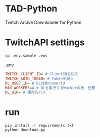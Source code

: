 # TAD-Python
Twitch Arcive Downloader for Python

# TwitchAPI settings
```
cp .env.sample .env
```

.env
```ini
TWITCH_CLIENT_ID= # ClientIDを記入
TWITCH_AUTH_TOKEN= # Tokenを記入
DL_USER_ID= # DL対象のUserID
MAX_WORKERS=4 # DLを実行するWorkerの数　任意
DL_DIR= # 保存先パス
```

# run
```
pip install -r requirements.txt
python download.py
```